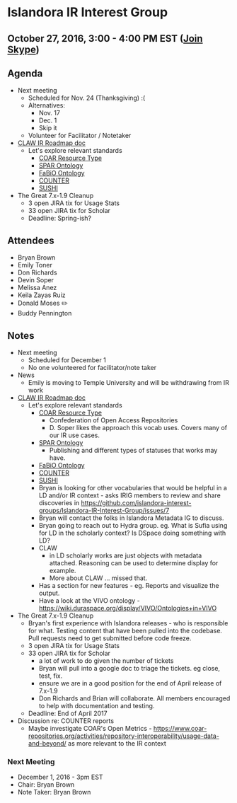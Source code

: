 # Islandora IR Interest Group
## October 27, 2016, 3:00 - 4:00 PM EST ([Join Skype](https://join.skype.com/qopMbhd7Ksxb))

## Agenda
* Next meeting
  * Scheduled for Nov. 24 (Thanksgiving) :(
  * Alternatives:
    * Nov. 17
    * Dec. 1
    * Skip it
  * Volunteer for Facilitator / Notetaker
* [CLAW IR Roadmap doc](https://docs.google.com/document/d/1pFpL1PK1Tk3FSini2nZeDajw8PyXnh-2xBNOnM6fbvM/edit)
  * Let's explore relevant standards
    * [COAR Resource Type](https://www.coar-repositories.org/activities/repository-interoperability/ig-controlled-vocabularies-for-repository-assets/coar-vocabularies/deliverables/)
    * [SPAR Ontology](http://www.sparontologies.net/)
    * [FaBiO Ontology](http://sempublishing.sourceforge.net/#fabio)
    * [COUNTER](https://www.projectcounter.org/)
    * [SUSHI](http://www.niso.org/workrooms/sushi/)
* The Great 7.x-1.9 Cleanup
  * 3 open JIRA tix for Usage Stats
  * 33 open JIRA tix for Scholar
  * Deadline: Spring-ish?
  
## Attendees
* Bryan Brown
* Emily Toner
* Don Richards
* Devin Soper
* Melissa Anez
* Keila Zayas Ruiz
* Donald Moses :pencil2:
* Buddy Pennington

## Notes
* Next meeting
  * Scheduled for December 1
  * No one volunteered for facilitator/note taker
* News
  * Emily is moving to Temple University and will be withdrawing from IR work
* [CLAW IR Roadmap doc](https://docs.google.com/document/d/1pFpL1PK1Tk3FSini2nZeDajw8PyXnh-2xBNOnM6fbvM/edit)
  * Let's explore relevant standards
    * [COAR Resource Type](https://www.coar-repositories.org/activities/repository-interoperability/ig-controlled-vocabularies-for-repository-assets/coar-vocabularies/deliverables/)
        * Confederation of Open Access Repositories 
        * D. Soper likes the approach this vocab uses. Covers many of our IR use cases.
    * [SPAR Ontology](http://www.sparontologies.net/)
        * Publishing and different types of statuses that works may have.
    * [FaBiO Ontology](http://sempublishing.sourceforge.net/#fabio)
    * [COUNTER](https://www.projectcounter.org/)
    * [SUSHI](http://www.niso.org/workrooms/sushi/)
    * Bryan is looking for other vocabularies that would be helpful in a LD and/or IR context - asks IRIG members to review and share discoveries in https://github.com/islandora-interest-groups/Islandora-IR-Interest-Group/issues/7
    * Bryan will contact the folks in Islandora Metadata IG to discuss.
    * Bryan going to reach out to Hydra group. eg. What is Sufia using for LD in the scholarly context? Is DSpace doing something with LD?
    * CLAW 
       * in LD scholarly works are just objects with metadata attached. Reasoning can be used to determine display for example. 
       * More about CLAW ... missed that.
    * Has a section for new features -  eg. Reports and visualize the output.
    * Have a look at the VIVO ontology - https://wiki.duraspace.org/display/VIVO/Ontologies+in+VIVO
* The Great 7.x-1.9 Cleanup
  * Bryan's first experience with Islandora releases - who is responsible for what. Testing content that have been pulled into the codebase. Pull requests need to get submitted before code freeze.
  * 3 open JIRA tix for Usage Stats
  * 33 open JIRA tix for Scholar
      * a lot of work to do given the number of tickets
      * Bryan will pull into a google doc to triage the tickets. eg close, test, fix.
      * ensure we are in a good position for the end of April release of 7.x-1.9
      * Don Richards and Brian will collaborate.  All members encouraged to help with documentation and testing.
  * Deadline: End of April 2017
* Discussion re: COUNTER reports
  * Maybe investigate COAR's Open Metrics - https://www.coar-repositories.org/activities/repository-interoperability/usage-data-and-beyond/ as more relevant to the IR context
  
### Next Meeting
* December 1, 2016 - 3pm EST
* Chair: Bryan Brown
* Note Taker: Bryan Brown
